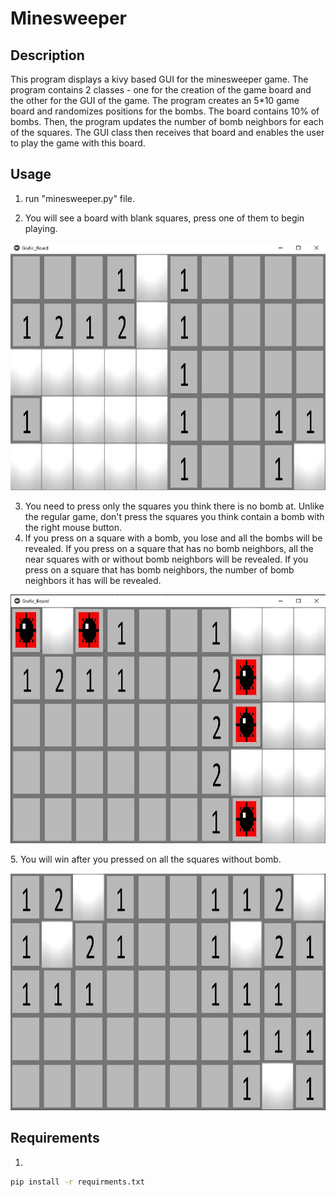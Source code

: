 # Minesweeper



## Description
This program displays a kivy based GUI for the minesweeper game. The program 
contains 2 classes - one for the creation of the game board and the other for
the GUI of the game. The program creates an 5*10 game board and randomizes 
positions for the bombs. The board contains 10% of bombs. Then, the program 
updates the number of bomb neighbors for each of the squares.
The GUI class then receives that board and enables the user to play the game
with this board.


## Usage
1. run "minesweeper.py" file.

2. You will see a board with blank squares, press one of them to begin
playing.
<p align="center">
  <img src="images/game_board.jpg" alt="Output">
</p>

3. You need to press only the squares you think there is no bomb at. Unlike 
the regular game, don't press the squares you think contain a bomb with
the right mouse button.
4. If you press on a square with a bomb, you lose and all the bombs will be revealed. If you press on a square
that has no bomb neighbors, all the near squares with or without bomb
neighbors will be revealed. If you press on a square that has bomb neighbors,
the number of bomb neighbors it has will be revealed. 

<p align="center">
  <img src="images/bomb_press.jpg" alt="Output">
</p>
5. You will win after you pressed on all the squares without bomb.

<p align="center">
  <img src="images/win_board.jpg" alt="Output">
</p>



## Requirements
1. 
```bash
pip install -r requirments.txt
```